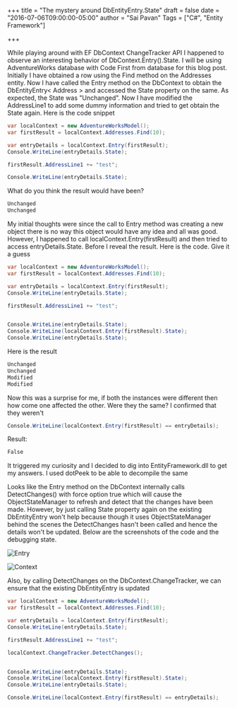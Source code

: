+++
title = "The mystery around DbEntityEntry.State"
draft = false
date = "2016-07-06T09:00:00-05:00"
author = "Sai Pavan"
Tags = ["C#", "Entity Framework"]

+++

While playing around with EF DbContext ChangeTracker API I happened to observe an interesting behavior of DbContext.Entry().State. I will be using AdventureWorks database with Code First from database for this blog post. Initially I have obtained a row using the Find method on the Addresses entity. Now I have called the Entry method on the DbContext to obtain the DbEntityEntry< Address > and accessed the State property on the same. As expected, the State was "Unchanged". Now I have modified the AddressLine1 to add some dummy information and tried to get obtain the State again. Here is the code snippet

```csharp
var localContext = new AdventureWorksModel();
var firstResult = localContext.Addresses.Find(10);

var entryDetails = localContext.Entry(firstResult);
Console.WriteLine(entryDetails.State);

firstResult.AddressLine1 += "test";

Console.WriteLine(entryDetails.State);
```

What do you think the result would have been?

```csharp
Unchanged
Unchanged
```

My initial thoughts were since the call to Entry method was creating a new object there is no way this object would have any idea and all was good. However, I happened to call localContext.Entry(firstResult) and then tried to access entryDetails.State. Before I reveal the result. Here is the code. Give it a guess


```csharp
var localContext = new AdventureWorksModel();
var firstResult = localContext.Addresses.Find(10);

var entryDetails = localContext.Entry(firstResult);
Console.WriteLine(entryDetails.State);

firstResult.AddressLine1 += "test";


Console.WriteLine(entryDetails.State);
Console.WriteLine(localContext.Entry(firstResult).State);
Console.WriteLine(entryDetails.State);
```

Here is the result

```csharp
Unchanged
Unchanged
Modified
Modified
```

Now this was a surprise for me, if both the instances were different then how come one affected the other. Were they the same? I confirmed that they weren't

```csharp
Console.WriteLine(localContext.Entry(firstResult) == entryDetails);
```

Result:

```csharp
False
```


It triggered my curiosity and I decided to dig into EntityFramework.dll to get my answers. I used dotPeek to be able to decompile the same

Looks like the Entry method on the DbContext internally calls DetectChanges() with force option true which will cause the ObjectStateManager to refresh and detect that the changes have been made. However, by just calling State property again on the existing DbEntityEntry won't help because though it uses ObjectStateManager behind the scenes the DetectChanges hasn't been called and hence the details won't be updated. Below are the screenshots of the code and the debugging state. 


![Entry](/20160706-DetectChangesOnCallingEntryMethod.JPG)

![Context](/20160706-StatePropertyAccessingInternalContext.png)

Also, by calling DetectChanges on the DbContext.ChangeTracker, we can ensure that the existing DbEntityEntry is updated

```csharp
var localContext = new AdventureWorksModel();
var firstResult = localContext.Addresses.Find(10);

var entryDetails = localContext.Entry(firstResult);
Console.WriteLine(entryDetails.State);

firstResult.AddressLine1 += "test";

localContext.ChangeTracker.DetectChanges();


Console.WriteLine(entryDetails.State);
Console.WriteLine(localContext.Entry(firstResult).State);
Console.WriteLine(entryDetails.State);

Console.WriteLine(localContext.Entry(firstResult) == entryDetails);
```
